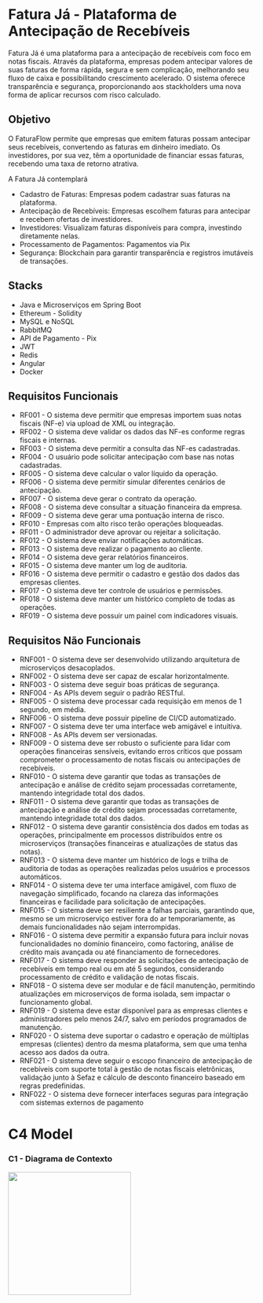 <h1>Fatura Já - Plataforma de Antecipação de Recebíveis</h1>

<p>Fatura Já é uma plataforma para a antecipação de recebíveis com foco em notas fiscais. Através da plataforma, empresas podem antecipar valores de suas faturas de forma rápida, segura e sem complicação, melhorando seu fluxo de caixa e possibilitando crescimento acelerado. O sistema oferece transparência e segurança, proporcionando aos stackholders uma nova forma de aplicar recursos com risco calculado.</p>

<h2>Objetivo</h2>
<p>O FaturaFlow permite que empresas que emitem faturas possam antecipar seus recebíveis, convertendo as faturas em dinheiro imediato. Os investidores, por sua vez, têm a oportunidade de financiar essas faturas, recebendo uma taxa de retorno atrativa.</p>

<p>A Fatura Já contemplará<p>

- Cadastro de Faturas: Empresas podem cadastrar suas faturas na plataforma.
- Antecipação de Recebíveis: Empresas escolhem faturas para antecipar e recebem ofertas de investidores.
- Investidores: Visualizam faturas disponíveis para compra, investindo diretamente nelas.
- Processamento de Pagamentos: Pagamentos via Pix
- Segurança: Blockchain para garantir transparência e registros imutáveis de transações.

<h2>Stacks</h2>

- Java e Microserviços em Spring Boot
- Ethereum - Solidity
- MySQL e NoSQL
- RabbitMQ
- API de Pagamento - Pix
- JWT
- Redis
- Angular
- Docker

<h2>Requisitos Funcionais</h2>

- RF001 - O sistema deve permitir que empresas importem suas notas fiscais (NF-e) via upload de XML ou integração.
- RF002 - O sistema deve validar os dados das NF-es conforme regras fiscais e internas.
- RF003 - O sistema deve permitir a consulta das NF-es cadastradas.
- RF004 - O usuário pode solicitar antecipação com base nas notas cadastradas.
- RF005 - O sistema deve calcular o valor líquido da operação.
- RF006 - O sistema deve permitir simular diferentes cenários de antecipação.
- RF007 - O sistema deve gerar o contrato da operação.
- RF008 - O sistema deve consultar a situação financeira da empresa.
- RF009 - O sistema deve gerar uma pontuação interna de risco.
- RF010 - Empresas com alto risco terão operações bloqueadas.
- RF011 - O administrador deve aprovar ou rejeitar a solicitação.
- RF012 - O sistema deve enviar notificações automáticas.
- RF013 - O sistema deve realizar o pagamento ao cliente.
- RF014 - O sistema deve gerar relatórios financeiros.
- RF015 - O sistema deve manter um log de auditoria.
- RF016 - O sistema deve permitir o cadastro e gestão dos dados das empresas clientes.
- RF017 - O sistema deve ter controle de usuários e permissões.
- RF018 - O sistema deve manter um histórico completo de todas as operações.
- RF019 - O sistema deve possuir um painel com indicadores visuais.

<h2>Requisitos Não Funcionais</h2>

- RNF001 - O sistema deve ser desenvolvido utilizando arquitetura de microserviços desacoplados.
- RNF002 - O sistema deve ser capaz de escalar horizontalmente.
- RNF003 - O sistema deve seguir boas práticas de segurança.
- RNF004 - As APIs devem seguir o padrão RESTful.
- RNF005 - O sistema deve processar cada requisição em menos de 1 segundo, em média.
- RNF006 - O sistema deve possuir pipeline de CI/CD automatizado.
- RNF007 - O sistema deve ter uma interface web amigável e intuitiva.
- RNF008 - As APIs devem ser versionadas.
- RNF009 - O sistema deve ser robusto o suficiente para lidar com operações financeiras sensíveis, evitando erros críticos que possam comprometer o processamento de notas fiscais ou antecipações de recebíveis.
- RNF010 - O sistema deve garantir que todas as transações de antecipação e análise de crédito sejam processadas corretamente, mantendo integridade total dos dados.
- RNF011 - O sistema deve garantir que todas as transações de antecipação e análise de crédito sejam processadas corretamente, mantendo integridade total dos dados.
- RNF012 - O sistema deve garantir consistência dos dados em todas as operações, principalmente em processos distribuídos entre os microserviços (transações financeiras e atualizações de status das notas).
- RNF013 - O sistema deve manter um histórico de logs e trilha de auditoria de todas as operações realizadas pelos usuários e processos automáticos.
- RNF014 - O sistema deve ter uma interface amigável, com fluxo de navegação simplificado, focando na clareza das informações financeiras e facilidade para solicitação de antecipações.
- RNF015 - O sistema deve ser resiliente a falhas parciais, garantindo que, mesmo se um microserviço estiver fora do ar temporariamente, as demais funcionalidades não sejam interrompidas.
- RNF016 - O sistema deve permitir a expansão futura para incluir novas funcionalidades no domínio financeiro, como factoring, análise de crédito mais avançada ou até financiamento de fornecedores.
- RNF017 - O sistema deve responder às solicitações de antecipação de recebíveis em tempo real ou em até 5 segundos, considerando processamento de crédito e validação de notas fiscais.
- RNF018 - O sistema deve ser modular e de fácil manutenção, permitindo atualizações em microserviços de forma isolada, sem impactar o funcionamento global.
- RNF019 - O sistema deve estar disponível para as empresas clientes e administradores pelo menos 24/7, salvo em períodos programados de manutenção.
- RNF020 - O sistema deve suportar o cadastro e operação de múltiplas empresas (clientes) dentro da mesma plataforma, sem que uma tenha acesso aos dados da outra.
- RNF021 - O sistema deve seguir o escopo financeiro de antecipação de recebíveis com suporte total à gestão de notas fiscais eletrônicas, validação junto à Sefaz e cálculo de desconto financeiro baseado em regras predefinidas.
- RNF022 - O sistema deve fornecer interfaces seguras para integração com sistemas externos de pagamento

<h1>C4 Model</h1>

<h3>C1 - Diagrama de Contexto </h1>
<img src="./faturaflow/assets/contexto.jpeg" width="250">
